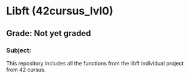 # Libft (42cursus_lvl0)
## Grade: Not yet graded
### Subject:

This repository includes all the functions from the libft individual project from 42 cursus.

